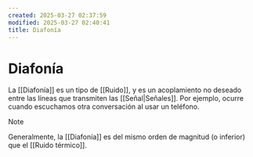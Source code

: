 ```yaml
---
created: 2025-03-27 02:37:59
modified: 2025-03-27 02:40:41
title: Diafonía
---
```

# Diafonía

La [[Diafonía]] es un tipo de [[Ruido]], y es un acoplamiento no deseado entre las líneas que transmiten las [[Señal|Señales]]. Por ejemplo, ocurre cuando escuchamos otra conversación al usar un teléfono.

> [!note]
> Generalmente, la [[Diafonía]] es del mismo orden de magnitud (o inferior) que el [[Ruido térmico]].

